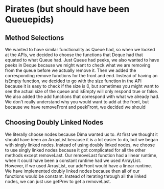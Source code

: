 # Pirates (but should have been Queuepids)
## Method Selections
We wanted to have similar functionality as Queue had, so when we looked at the APIs, we decided to choose the functions that Deque had that equated to what Queue had. Just Queue had peeks, we also wanted to have peeks in Deque because we might want to check what we are removing from the queue before we actually remove it. Then we added the corresponding remove functions for the front and end. Instead of having an isEmpty function, we decided to go with the size function in the API because it is easy to check if the size is 0, but sometimes you might want to see the actual size of the queue and isEmpty will only respond true or false. We also added the add functions that correspond with what we already had. We don't really understand why you would want to add at the front, but because we have removeFront and peekFront, we decided we should

## Choosing Doubly Linked Nodes
We literally choose nodes because Dima wanted us to. At first we thought it should have been an ArrayList because it is a lot easier to do, but we began with singly linked nodes. Instead of using doubly linked nodes, we choose to use singly linked nodes because it got complicated for all the other methods except removeLast. Our removeLast function had a linear runtime, when it could have been a constant runtime had we used ArrayList. However, if we used ArrayList, our addFront would have a linear runtime. We have implemented doubly linked nodes because then all of our functions would be constant. Instead of iterating through all the linked nodes, we can just use getPrev to get a removeLast.

